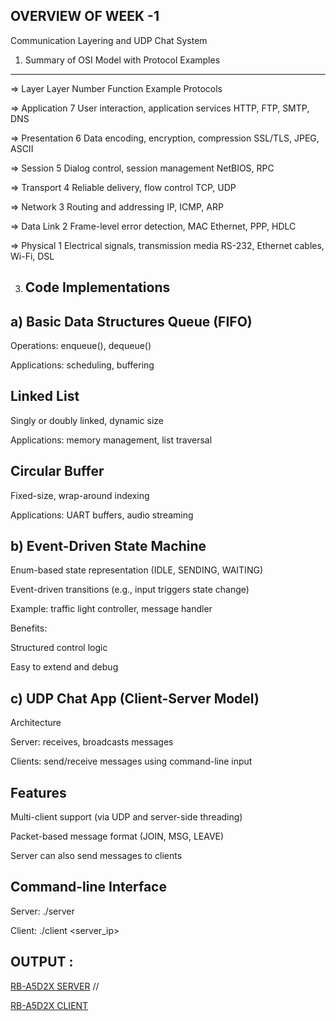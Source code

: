 OVERVIEW OF WEEK -1
--------------------

Communication Layering and UDP Chat System
1. Summary of OSI Model with Protocol Examples
------------------------------------------------

=> Layer	Layer Number	Function	Example Protocols

=> Application	7	User interaction, application services	HTTP, FTP, SMTP, DNS

=> Presentation	6	Data encoding, encryption, compression	SSL/TLS, JPEG, ASCII

=> Session	5	Dialog control, session management	NetBIOS, RPC

=> Transport	4	Reliable delivery, flow control	TCP, UDP

=> Network	3	Routing and addressing	IP, ICMP, ARP

=> Data Link	2	Frame-level error detection, MAC	Ethernet, PPP, HDLC

=> Physical	1	Electrical signals, transmission media	RS-232, Ethernet cables, Wi-Fi, DSL

3. Code Implementations
   ---------------------
a) Basic Data Structures
Queue (FIFO)
------------

Operations: enqueue(), dequeue()

Applications: scheduling, buffering

Linked List
-------------

Singly or doubly linked, dynamic size

Applications: memory management, list traversal

Circular Buffer
---------------

Fixed-size, wrap-around indexing

Applications: UART buffers, audio streaming

b) Event-Driven State Machine
--------------------------------
Enum-based state representation (IDLE, SENDING, WAITING)

Event-driven transitions (e.g., input triggers state change)

Example: traffic light controller, message handler

Benefits:

Structured control logic

Easy to extend and debug

c) UDP Chat App (Client-Server Model)
--------------------------------------
Architecture

Server: receives, broadcasts messages

Clients: send/receive messages using command-line input

Features
----------
Multi-client support (via UDP and server-side threading)

Packet-based message format (JOIN, MSG, LEAVE)

Server can also send messages to clients

Command-line Interface
-----------------------
Server:
./server <port>

Client:
./client <server_ip> <port> <username>


OUTPUT :
----------
[RB-A5D2X SERVER](https://github.com/user-attachments/assets/c741e2c6-bed8-46c8-9a1e-18ac0ee05894) //

[RB-A5D2X CLIENT](https://github.com/user-attachments/assets/9fcc2929-0879-40ac-8c78-7614da327168)


